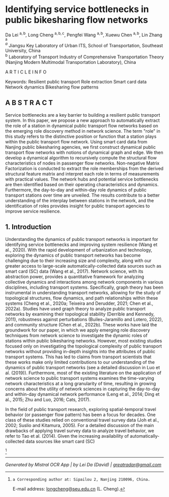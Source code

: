 # Identifying service bottlenecks in public bikesharing flow networks 

Da Lei ${ }^{\mathrm{a}, \mathrm{b}}$, Long Cheng ${ }^{\mathrm{a}, \mathrm{b}, \mathrm{c}}$, Pengfei Wang ${ }^{\mathrm{a}, \mathrm{b}}$, Xuewu Chen ${ }^{\mathrm{a}, \mathrm{b}}$, Lin Zhang ${ }^{\mathrm{a}}$<br>${ }^{a}$ Jiangsu Key Laboratory of Urban ITS, School of Transportation, Southeast University, China<br>${ }^{\mathrm{b}}$ Laboratory of Transport Industry of Comprehensive Transportation Theory (Nanjing Modern Multimodal Transportation Laboratory), China

A R T I C L E I N F O

Keywords:
Resilient public transport
Role extraction
Smart card data
Network dynamics
Bikesharing flow patterns

## A B S T R A C T

Service bottlenecks are a key barrier to building a resilient public transport system. In this paper, we propose a new approach to automatically extract the role of a station in dynamical public transport flow networks based on the emerging role discovery method in network science. The term "role" in this study refers to the distinctive position or function that a station plays within the public transport flow network. Using smart card data from Nanjing public bikesharing agencies, we first construct dynamical public transport flow networks with notions of dynamical graph and edge. We then develop a dynamical algorithm to recursively compute the structural flow characteristics of nodes in passenger flow networks. Non-negative Matrix Factorization is conducted to extract the role memberships from the derived structural feature matrix and interpret each role in terms of measurements with practical values. The network hubs and potential service bottlenecks are then identified based on their operating characteristics and dynamics. Furthermore, the day-to-day and within-day role dynamics of public transport stations over time are unveiled. The results contribute to a better understanding of the interplay between stations in the network, and the identification of roles provides insight for public transport agencies to improve service resilience.

## 1. Introduction

Understanding the dynamics of public transport networks is important for identifying service bottlenecks and improving system resilience (Wang et al., 2020). With the rapid development of urbanization and technology, exploring the dynamics of public transport networks has become challenging due to their increasing size and complexity, along with our greater access to large-scale automatically-collected data sources such as smart card (SC) data (Wang et al., 2017). Network science, with its abstraction power, provides a quantitative framework for analyzing collective dynamics and interactions among network components in various disciplines, including transport systems. Specifically, graph theory has been instrumental in understanding transport networks, allowing for the study of topological structures, flow dynamics, and path relationships within these systems (Cheng et al., 2020a; Teixeira and Derudder, 2021; Chen et al., 2022a). Studies have used graph theory to analyze public transport networks by examining their topological stability (Derrible and Kennedy, 2011), robustness against perturbations (Builes-Jaramillo and Lotero, 2022), and community structure (Chen et al., 2022b). These works have laid the groundwork for our paper, in which we apply emerging role discovery techniques
from network science to investigate the dynamic roles of stations within public bikesharing networks. However, most existing studies focused only on investigating the topological complexity of public transport networks without providing in-depth insights into the attributes of public transport systems. This has led to claims from transport scientists that these works make only limited contributions to our understanding of the dynamics of public transport networks (see a detailed discussion in Luo et al. (2019)). Furthermore, most of the existing literature on the application of network science to public transport systems examines the time-varying network characteristics at a long granularity of time, resulting in growing concerns about the utility of network sciences in capturing the day-to-day and within-day dynamical network performance (Leng et al., 2014; Ding et al., 2015; Zhu and Luo, 2016; Cats, 2017).

In the field of public transport research, exploring spatial-temporal travel behavior (or passenger flow pattern) has been a focus for decades. One class of these studies relied on conventional travel survey data (Joh et al., 2002; Suslio and Kitamura, 2005). For a detailed discussion of the main drawbacks of applying travel survey data to analyze travel behavior, we refer to Tao et al. (2014). Given the increasing availability of automatically-collected data sources like smart card (SC)

[^0]
[^0]:    a Corresponding author at: Sipailou 2, Nanjing 210096, China.
    E-mail address: longcheng@seu.edu.cn (L. Cheng).

---

*Generated by Mistral OCR App | by Lei Da (David) | greatradar@gmail.com*